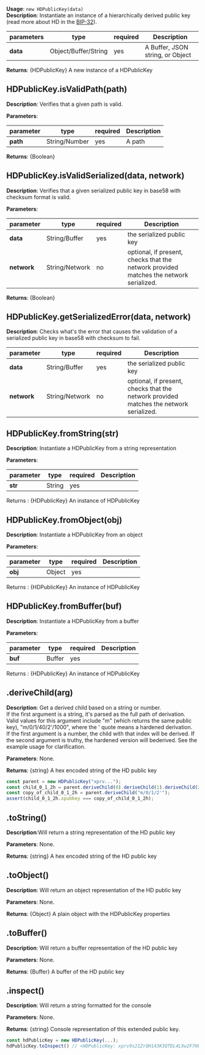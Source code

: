 **Usage**: `new HDPublicKey(data)`  
**Description**: Instantiate an instance of a hierarchically derived public key (read more about HD in the [BIP-32](https://github.com/bitcoin/bips/blob/master/bip-0032.mediawiki)).

| parameters | type                 | required | Description                      |
| ---------- | -------------------- | -------- | -------------------------------- |
| **data**   | Object/Buffer/String | yes      | A Buffer, JSON string, or Object |

**Returns**: {HDPublicKey} A new instance of a HDPublicKey

## HDPublicKey.isValidPath(path)

**Description**: Verifies that a given path is valid.

**Parameters**:

| parameter | type          | required | Description |
| --------- | ------------- | -------- | ----------- |
| **path**  | String/Number | yes      | A path      |

**Returns**: {Boolean}

## HDPublicKey.isValidSerialized(data, network)

**Description**: Verifies that a given serialized public key in base58 with checksum format is valid.

**Parameters**:

| parameter   | type           | required | Description                                                                            |
| ----------- | -------------- | -------- | -------------------------------------------------------------------------------------- |
| **data**    | String/Buffer  | yes      | the serialized public key                                                              |
| **network** | String/Network | no       | optional, if present, checks that the network provided matches the network serialized. |

**Returns**: {Boolean}

## HDPublicKey.getSerializedError(data, network)

**Description**: Checks what's the error that causes the validation of a serialized public key in base58 with checksum to fail.

| parameter   | type           | required | Description                                                                            |
| ----------- | -------------- | -------- | -------------------------------------------------------------------------------------- |
| **data**    | String/Buffer  | yes      | the serialized public key                                                              |
| **network** | String/Network | no       | optional, if present, checks that the network provided matches the network serialized. |

## HDPublicKey.fromString(str)

**Description**: Instantiate a HDPublicKey from a string representation

**Parameters**:

| parameter | type   | required | Description |
| --------- | ------ | -------- | ----------- |
| **str**   | String | yes      |             |

Returns : {HDPublicKey} An instance of HDPublicKey

## HDPublicKey.fromObject(obj)

**Description**: Instantiate a HDPublicKey from an object

**Parameters**:

| parameter | type   | required | Description |
| --------- | ------ | -------- | ----------- |
| **obj**   | Object | yes      |             |

Returns : {HDPublicKey} An instance of HDPublicKey

## HDPublicKey.fromBuffer(buf)

**Description**: Instantiate a HDPublicKey from a buffer

**Parameters**:

| parameter | type   | required | Description |
| --------- | ------ | -------- | ----------- |
| **buf**   | Buffer | yes      |             |

Returns : {HDPublicKey} An instance of HDPublicKey

## .deriveChild(arg)

**Description**: Get a derived child based on a string or number.  
If the first argument is a string, it's parsed as the full path of derivation. Valid values for this argument include "m" (which returns the same public key), "m/0/1/40/2'/1000", where the ' quote means a hardened derivation.  
If the first argument is a number, the child with that index will be derived. If the second argument is truthy, the hardened version will bederived. See the example usage for clarification.

**Parameters**: None.

**Returns**: {string} A hex encoded string of the HD public key

```js
const parent = new HDPublicKey("xprv...");
const child_0_1_2h = parent.deriveChild(0).deriveChild(1).deriveChild(2, true);
const copy_of_child_0_1_2h = parent.deriveChild("m/0/1/2'");
assert(child_0_1_2h.xpubkey === copy_of_child_0_1_2h);
```

## .toString()

**Description**:Will return a string representation of the HD public key

**Parameters**: None.

**Returns**: {string} A hex encoded string of the HD public key

## .toObject()

**Description**: Will return an object representation of the HD public key

**Parameters**: None.

**Returns**: {Object} A plain object with the HDPublicKey properties

## .toBuffer()

**Description**: Will return a buffer representation of the HD public key

**Parameters**: None.

**Returns**: {Buffer} A buffer of the HD public key

## .inspect()

**Description**: Will return a string formatted for the console

**Parameters**: None.

**Returns**: {string} Console representation of this extended public key.

```js
const hdPublicKey = new HDPublicKey(...);
hdPublicKey.toInspect() // <HDPublicKey: xprv9s21ZrQH143K3QTDL4LXw2F7HEK3wJUD2nW2nRk4stbPy6cq3jPPqjiChkVvvNKmPGJxWUtg6LnF5kejMRNNU3TGtRBeJgk33yuGBxrMPHi>
```
